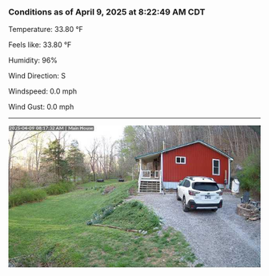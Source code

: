 ### Conditions as of April 9, 2025 at 8:22:49 AM CDT 

Temperature: 33.80 &deg;F

Feels like: 33.80 &deg;F

Humidity: 96%

Wind Direction: S

Windspeed: 0.0 mph

Wind Gust: 0.0 mph

---

<img src="./images/latest.jpeg"/>

